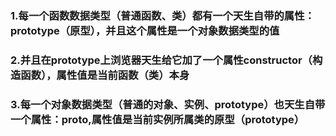 ### 1.每一个函数数据类型（普通函数、类）都有一个天生自带的属性：prototype（原型），并且这个属性是一个对象数据类型的值
### 2.并且在prototype上浏览器天生给它加了一个属性constructor（构造函数），属性值是当前函数（类）本身
### 3.每一个对象数据类型（普通的对象、实例、prototype）也天生自带一个属性：__proto__,属性值是当前实例所属类的原型（prototype）
